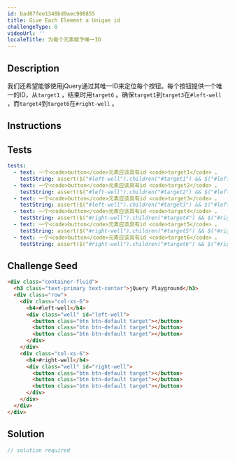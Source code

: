 ```yaml
---
id: bad87fee1348bd9aec908855
title: Give Each Element a Unique id
challengeType: 0
videoUrl: ''
localeTitle: 为每个元素赋予唯一ID
---
```


## Description
<section id="description">我们还希望能够使用jQuery通过其唯一ID来定位每个按钮。每个按钮提供一个唯一的ID，从<code>target1</code> ，结束时用<code>target6</code> 。确保<code>target1</code>到<code>target3</code>在<code>#left-well</code> ，而<code>target4</code>到<code>target6</code>在<code>#right-well</code> 。 </section>

## Instructions
<section id="instructions">
</section>

## Tests
<section id='tests'>

```yml
tests:
  - text: 一个<code>button</code>元素应该具有id <code>target1</code> 。
    testString: assert($("#left-well").children("#target1") && $("#left-well").children("#target1").length > 0, 'One <code>button</code> element should have the id <code>target1</code>.');
  - text: 一个<code>button</code>元素应该具有id <code>target2</code> 。
    testString: assert($("#left-well").children("#target2") && $("#left-well").children("#target2").length > 0, 'One <code>button</code> element should have the id <code>target2</code>.');
  - text: 一个<code>button</code>元素应该具有id <code>target3</code> 。
    testString: assert($("#left-well").children("#target3") && $("#left-well").children("#target3").length > 0, 'One <code>button</code> element should have the id <code>target3</code>.');
  - text: 一个<code>button</code>元素应该具有id <code>target4</code> 。
    testString: assert($("#right-well").children("#target4") && $("#right-well").children("#target4").length > 0, 'One <code>button</code> element should have the id <code>target4</code>.');
  - text: 一个<code>button</code>元素应该具有id <code>target5</code> 。
    testString: assert($("#right-well").children("#target5") && $("#right-well").children("#target5").length > 0, 'One <code>button</code> element should have the id <code>target5</code>.');
  - text: 一个<code>button</code>元素应该具有id <code>target6</code> 。
    testString: assert($("#right-well").children("#target6") && $("#right-well").children("#target6").length > 0, 'One <code>button</code> element should have the id <code>target6</code>.');

```

</section>

## Challenge Seed
<section id='challengeSeed'>

<div id='html-seed'>

```html
<div class="container-fluid">
  <h3 class="text-primary text-center">jQuery Playground</h3>
  <div class="row">
    <div class="col-xs-6">
      <h4>#left-well</h4>
      <div class="well" id="left-well">
        <button class="btn btn-default target"></button>
        <button class="btn btn-default target"></button>
        <button class="btn btn-default target"></button>
      </div>
    </div>
    <div class="col-xs-6">
      <h4>#right-well</h4>
      <div class="well" id="right-well">
        <button class="btn btn-default target"></button>
        <button class="btn btn-default target"></button>
        <button class="btn btn-default target"></button>
      </div>
    </div>
  </div>
</div>

```

</div>



</section>

## Solution
<section id='solution'>

```js
// solution required
```
</section>
